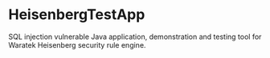 HeisenbergTestApp
=================

SQL injection vulnerable Java application, demonstration and testing tool for Waratek Heisenberg security rule engine.
